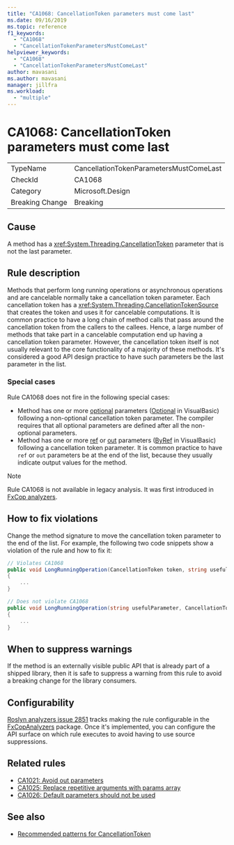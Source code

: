 ```yaml
---
title: "CA1068: CancellationToken parameters must come last"
ms.date: 09/16/2019
ms.topic: reference
f1_keywords:
  - "CA1068"
  - "CancellationTokenParametersMustComeLast"
helpviewer_keywords:
  - "CA1068"
  - "CancellationTokenParametersMustComeLast"
author: mavasani
ms.author: mavasani
manager: jillfra
ms.workload:
  - "multiple"
---
```

# CA1068: CancellationToken parameters must come last

|||
|-|-|
|TypeName|CancellationTokenParametersMustComeLast|
|CheckId|CA1068|
|Category|Microsoft.Design|
|Breaking Change|Breaking|

## Cause

A method has a <xref:System.Threading.CancellationToken> parameter that is not the last parameter.

## Rule description

Methods that perform long running operations or asynchronous operations and are cancelable normally take a cancellation token parameter. Each cancellation token has a <xref:System.Threading.CancellationTokenSource> that creates the token and uses it for cancelable computations. It is common practice to have a long chain of method calls that pass around the cancellation token from the callers to the callees. Hence, a large number of methods that take part in a cancelable computation end up having a cancellation token parameter. However, the cancellation token itself is not usually relevant to the core functionality of a majority of these methods. It's considered a good API design practice to have such parameters be the last parameter in the list.

### Special cases
Rule CA1068 does not fire in the following special cases:
- Method has one or more [optional](https://docs.microsoft.com/dotnet/csharp/programming-guide/classes-and-structs/named-and-optional-arguments#optional-arguments) parameters ([Optional](https://docs.microsoft.com/dotnet/visual-basic/programming-guide/language-features/procedures/optional-parameters) in VisualBasic) following a non-optional cancellation token parameter. The compiler requires that all optional parameters are defined after all the non-optional parameters.
- Method has one or more [ref](https://docs.microsoft.com/dotnet/csharp/language-reference/keywords/ref) or [out](https://docs.microsoft.com/dotnet/csharp/language-reference/keywords/out-parameter-modifier) parameters ([ByRef](https://docs.microsoft.com/dotnet/visual-basic/language-reference/modifiers/byref) in VisualBasic) following a cancellation token parameter. It is common practice to have `ref` or `out` parameters be at the end of the list, because they usually indicate output values for the method.

> [!NOTE]
> Rule CA1068 is not available in legacy analysis. It was first introduced in [FxCop analyzers](https://www.nuget.org/packages/Microsoft.CodeAnalysis.FxCopAnalyzers).

## How to fix violations

Change the method signature to move the cancellation token parameter to the end of the list. For example, the following two code snippets show a violation of the rule and how to fix it:

```csharp
// Violates CA1068
public void LongRunningOperation(CancellationToken token, string usefulParameter)
{
    ...
}
```

```csharp
// Does not violate CA1068
public void LongRunningOperation(string usefulParameter, CancellationToken token)
{
    ...
}
```

## When to suppress warnings

If the method is an externally visible public API that is already part of a shipped library, then it is safe to suppress a warning from this rule to avoid a breaking change for the library consumers.

## Configurability

[Roslyn analyzers issue 2851](https://github.com/dotnet/roslyn-analyzers/issues/2851) tracks making the rule configurable in the [FxCopAnalyzers](https://www.nuget.org/packages/Microsoft.CodeAnalysis.FxCopAnalyzers) package. Once it's implemented, you can configure the API surface on which rule executes to avoid having to use source suppressions.

## Related rules

- [CA1021: Avoid out parameters](../code-quality/ca1021-avoid-out-parameters.md)
- [CA1025: Replace repetitive arguments with params array](../code-quality/ca1025-replace-repetitive-arguments-with-params-array.md)
- [CA1026: Default parameters should not be used](../code-quality/ca1026-default-parameters-should-not-be-used.md)

## See also

- [Recommended patterns for CancellationToken](https://devblogs.microsoft.com/premier-developer/recommended-patterns-for-cancellationtoken/)
